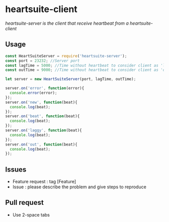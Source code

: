 # heartsuite-client

*heartsuite-server is the client that receive heartbeat from a heartsuite-client*

## Usage

```javascript
const HeartSuiteServer = require('heartsuite-server');
const port = 23232; //Server port
const lagTime = 5000; //Time without heartbeat to consider client as 'laggy'
const outTime = 9000; //Time without heartbeat to consider client as 'out'

let server = new HeartSuiteServer(port, lagTime, outTime);

server.on('error', function(error){
  console.error(error);
});
server.on('new', function(beat){
  console.log(beat);
});
server.on('beat', function(beat){
  console.log(beat);
});
server.on('laggy', function(beat){
  console.log(beat);
});
server.on('out', function(beat){
  console.log(beat);
});
```

## Issues
- Feature request : tag [Feature]
- Issue : please describe the problem and give steps to reproduce
## Pull request
- Use 2-space tabs
